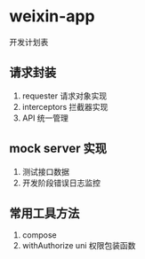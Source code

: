 <!--
 * @Author: tangzhicheng
 * @Date: 2021-05-31 13:56:29
 * @LastEditors: tangzhicheng
 * @LastEditTime: 2021-06-01 17:30:01
 * @Description: file content
-->

# weixin-app

开发计划表

## 请求封装

1. requester 请求对象实现
2. interceptors 拦截器实现
3. API 统一管理

## mock server 实现

1. 测试接口数据
2. 开发阶段错误日志监控

## 常用工具方法

1. compose
2. withAuthorize uni 权限包装函数

